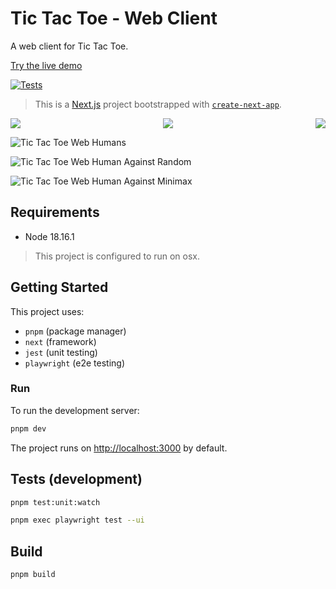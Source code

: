 # Tic Tac Toe - Web Client

A web client for Tic Tac Toe.

[Try the live demo](https://tic-tac-toe-web.onrender.com)

[![Tests](https://github.com/srslafazan/tic-tac-toe-web/actions/workflows/tests.yml/badge.svg)](https://github.com/srslafazan/tic-tac-toe-web/actions/workflows/tests.yml)

> This is a [Next.js](https://nextjs.org/) project bootstrapped with [`create-next-app`](https://github.com/vercel/next.js/tree/canary/packages/create-next-app).

<p align="center">
  <img src="https://github.com/srslafazan/tic-tac-toe-web/assets/11346004/e3938350-abcc-4e2e-b352-8d7627531093" align="left">
  <img src="https://github.com/srslafazan/tic-tac-toe-web/assets/11346004/f19e745a-4764-49ed-b151-c12072a365b3">
  <img src="https://github.com/srslafazan/tic-tac-toe-web/assets/11346004/ded6f46b-adde-4275-84ee-600fff89a95d" align="right">
</p>

![Tic Tac Toe Web Humans](https://github.com/srslafazan/tic-tac-toe-web/assets/11346004/e3938350-abcc-4e2e-b352-8d7627531093)

![Tic Tac Toe Web Human Against Random](https://github.com/srslafazan/tic-tac-toe-web/assets/11346004/f19e745a-4764-49ed-b151-c12072a365b3)

![Tic Tac Toe Web Human Against Minimax](https://github.com/srslafazan/tic-tac-toe-web/assets/11346004/ded6f46b-adde-4275-84ee-600fff89a95d)


## Requirements

- Node 18.16.1

> This project is configured to run on osx.

## Getting Started

This project uses:

-  `pnpm` (package manager)
-  `next` (framework)
-  `jest` (unit testing)
-  `playwright` (e2e testing)

### Run

To run the development server:

```bash
pnpm dev
```

The project runs on [http://localhost:3000](http://localhost:3000) by default.


## Tests (development)

```bash
pnpm test:unit:watch
```

```bash
pnpm exec playwright test --ui
```

## Build

```bash
pnpm build
```

